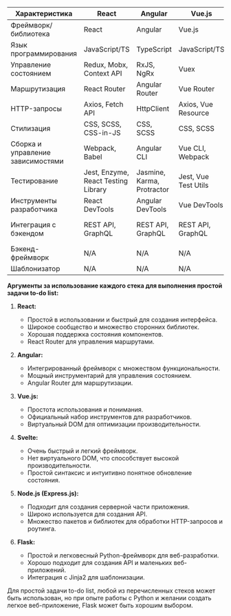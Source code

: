 | Характеристика            | React          | Angular        | Vue.js        | Svelte       | Node.js        | Flask         |
|---------------------------|----------------|----------------|---------------|--------------|-----------------|---------------|
| Фреймворк/библиотека      | React          | Angular        | Vue.js        | Svelte       | Express.js     | Flask         |
| Язык программирования     | JavaScript/TS  | TypeScript     | JavaScript/TS | JavaScript/TS| JavaScript/TS  | Python        |
| Управление состоянием    | Redux, Mobx, Context API | RxJS, NgRx | Vuex          | Svelte Stores | N/A            | N/A           |
| Маршрутизация             | React Router   | Angular Router | Vue Router   | SvelteKit Router | Express Router | Flask-Routing |
| HTTP-запросы              | Axios, Fetch API | HttpClient  | Axios, Vue Resource | Fetch API, библиотеки | Axios, Fetch API | Flask HTTP |
| Стилизация                | CSS, SCSS, CSS-in-JS | CSS, SCSS | CSS, SCSS    | CSS, SCSS    | CSS, SCSS      | CSS           |
| Сборка и управление зависимостями | Webpack, Babel | Angular CLI | Vue CLI, Webpack | SvelteKit, Snowpack | N/A | N/A |
| Тестирование              | Jest, Enzyme, React Testing Library | Jasmine, Karma, Protractor | Jest, Vue Test Utils | Svelte Testing Library | Jest, Mocha, Chai | pytest, unittest |
| Инструменты разработчика  | React DevTools | Angular DevTools | Vue DevTools | Svelte DevTools | N/A | Flask Debug |
| Интеграция с бэкендом     | REST API, GraphQL | REST API, GraphQL | REST API, GraphQL | REST API, GraphQL | REST API, GraphQL | REST API, GraphQL |
| Бэкенд-фреймворк          | N/A            | N/A            | N/A           | N/A          | Express.js     | Flask         |
| Шаблонизатор              | N/A            | N/A            | N/A           | N/A          | N/A            | Jinja2        |

**Аргументы за использование каждого стека для выполнения простой задачи to-do list:**

1. **React:**
   - Простой в использовании и быстрый для создания интерфейса.
   - Широкое сообщество и множество сторонних библиотек.
   - Хорошая поддержка состояния компонентов.
   - React Router для управления маршрутами.

2. **Angular:**
   - Интегрированный фреймворк с множеством функциональности.
   - Мощный инструментарий для управления состоянием.
   - Angular Router для маршрутизации.
   
3. **Vue.js:**
   - Простота использования и понимания.
   - Официальный набор инструментов для разработчиков.
   - Виртуальный DOM для оптимизации производительности.

4. **Svelte:**
   - Очень быстрый и легкий фреймворк.
   - Нет виртуального DOM, что способствует высокой производительности.
   - Простой синтаксис и интуитивно понятное обновление состояния.

5. **Node.js (Express.js):**
   - Подходит для создания серверной части приложения.
   - Широко используется для создания API.
   - Множество пакетов и библиотек для обработки HTTP-запросов и роутинга.

6. **Flask:**
   - Простой и легковесный Python-фреймворк для веб-разработки.
   - Хорошо подходит для создания API и маленьких веб-приложений.
   - Интеграция с Jinja2 для шаблонизации.

Для простой задачи to-do list, любой из перечисленных стеков может быть использован, но при опыте работы с Python и желании создать легкое веб-приложение, Flask может быть хорошим выбором.